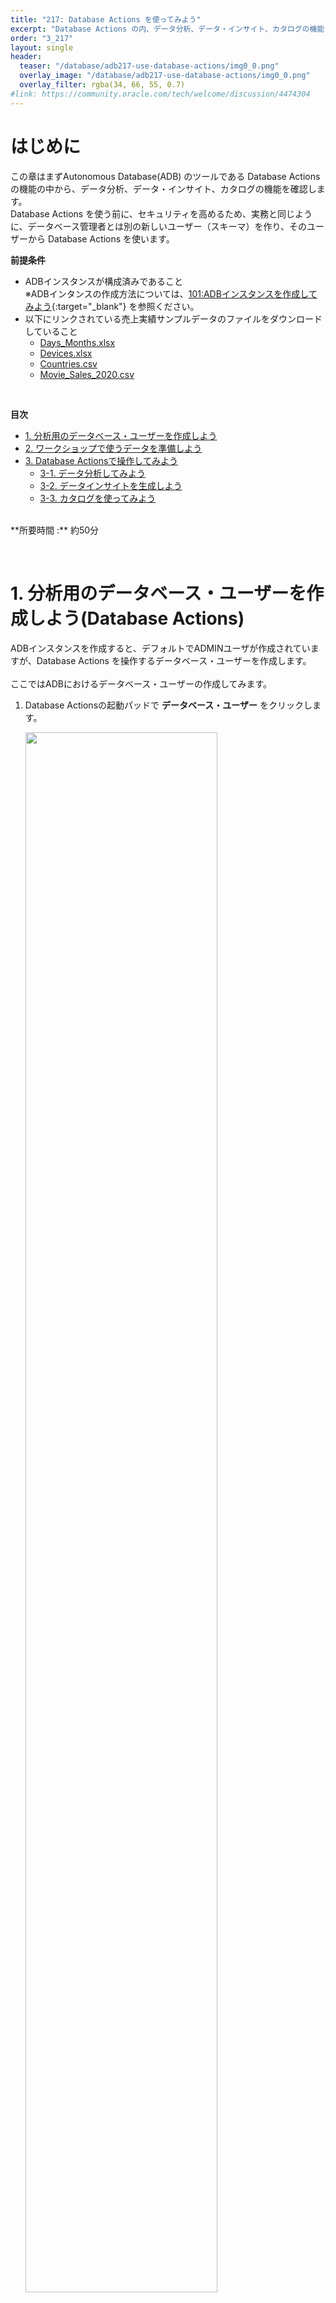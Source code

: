 ```yaml
---
title: "217: Database Actions を使ってみよう"
excerpt: "Database Actions の内、データ分析、データ・インサイト、カタログの機能を確認します。"
order: "3_217"
layout: single
header:
  teaser: "/database/adb217-use-database-actions/img0_0.png"
  overlay_image: "/database/adb217-use-database-actions/img0_0.png"
  overlay_filter: rgba(34, 66, 55, 0.7)
#link: https://community.oracle.com/tech/welcome/discussion/4474304
---
```


<a id="anchor0"></a>

# はじめに

この章はまずAutonomous Database(ADB) のツールである Database Actions の機能の中から、データ分析、データ・インサイト、カタログの機能を確認します。  
Database Actions を使う前に、セキュリティを高めるため、実務と同じように、データベース管理者とは別の新しいユーザー（スキーマ）を作り、そのユーザーから Database Actions を使います。

**前提条件**
+ ADBインスタンスが構成済みであること
    <br>※ADBインタンスの作成方法については、[101:ADBインスタンスを作成してみよう](/ocitutorials/database/adb101-provisioning){:target="_blank"} を参照ください。  
+ 以下にリンクされている売上実績サンプルデータのファイルをダウンロードしていること
	+ [Days_Months.xlsx](https://objectstorage.us-phoenix-1.oraclecloud.com/n/dwcsprod/b/MovieStream-QTEAM-Download/o/Days_Months.xlsx)
   	+ [Devices.xlsx](https://objectstorage.us-phoenix-1.oraclecloud.com/n/dwcsprod/b/MovieStream-QTEAM-Download/o/Devices.xlsx)
   	+ [Countries.csv](https://objectstorage.us-phoenix-1.oraclecloud.com/n/dwcsprod/b/MovieStream-QTEAM-Download/o/Countries.csv)
    + [Movie_Sales_2020.csv](https://objectstorage.ap-tokyo-1.oraclecloud.com/n/dwcsprod/b/MovieStream/o/Movie_Sales_2020.csv)    
<br>

**目次**

- [1. 分析用のデータベース・ユーザーを作成しよう](#anchor1)
- [2. ワークショップで使うデータを準備しよう](#anchor2)
- [3. Database Actionsで操作してみよう](#anchor3)
    - [3-1. データ分析してみよう ](#anchor3-1)
    - [3-2. データインサイトを生成しよう](#anchor3-2)
    - [3-3. カタログを使ってみよう](#anchor3-3)

<br>
**所要時間 :** 約50分

<a id="anchor1"></a>
<br>

# 1. 分析用のデータベース・ユーザーを作成しよう(Database Actions)

ADBインスタンスを作成すると、デフォルトでADMINユーザが作成されていますが、Database Actions を操作するデータベース・ユーザーを作成します。  
<br>ここではADBにおけるデータベース・ユーザーの作成してみます。

1. Database Actionsの起動パッドで **データベース・ユーザー** をクリックします。

    <img src="img1_1.png" width="80%">

2. データベース・ユーザーの管理画面で、**ユーザーの作成**をクリックします。

    <img src="img1_2.png" width="80%">

3. ユーザーの作成にて、次のようにユーザー情報を入力し、**ユーザーの作成** をクリックします。

    <table>
       <tr>
       <td>ユーザー名</td>
       <td>QTEAM</td>
       </tr>
       <tr>
       <td>パスワード</td>
       <td>Welcome12345#</td>
       </tr>
       <tr>
       <td>パスワードの確認</td>
       <td>Welcome12345#</td>
       </tr>
       <tr>
       <td>Webアクセス</td>
       <td>ON</td>
       </tr>
       <tr>
       <td>Webアクセス拡張機能</td>
       </tr>
       <tr>
       <td>承認が必要</td>
       <td>ON</td>
       </tr>
       <tr>
       <td>REST別名</td>
       <td>qteam（デフォルト）</td>
       </tr>
       <tr>
       <td>表領域の割当制限 DATA</td>
       <td>UNLIMITED</td>
       </tr>
       <tr>
       <td>付与されたロール</td>
       </tr>
       <tr>
       <td>DWROLE</td>
       <td>付与済　ON　デフォルトON</td>
       </tr>
    </table>
    その他はデフォルト

    <img src="img1_3.png" width="80%">
    <br>
    <img src="img1_3_2.png" width="80%">

4. QTEAM ユーザーが作成されたことを確認したら、QTEAM ユーザーカードの右下にある **新しいタブで開く** アイコンをクリックして、QTEAM ユーザーでログインしし直します。

    <img src="img1_4.png" width="80%">

<br>

<a id="anchor2"></a>

<br>

# 2. ワークショップで使うデータを準備しよう
サンプルデータとして、架空の動画配信サービスの売上実績を使います。

1. このワークショップで使うために、上記にある事前準備で用意した４つのファイルを、データを新しい **データベース・ユーザー(QTEAM)** でロードします。
    <br>※ファイルをロードする詳しい手順は、[102: ADBにデータをロードしよう](/ocitutorials/database/adb102-dataload/#anchor1){:target="_blank"} をご参照ください。

    <img src="img2_1.png" width="80%">

    > **注意** 
	> 
	> ロードするファイルは４つですが、Days_Months.xlsxファイルは、DaysとMonthsのシートがあり、どちらもロードするので、合計５テーブル作成します。

2.  SQLを使用してデータセットに必要な修正します。**SQL** をクリック。

	<img src="img2_2.png" width="80%">

    【データの修正について】

    * データ件数が多いので、第2四半期のみのデータにします。          
    * DAY列の値に大文字と大文字が混在しているので、文字列を整理します。
    <br>

3. 以下のSQLをワークシートに貼り付けて、**スクリプトの実行** アイコンをクリックします。  

	```sql 
	create table MOVIE_SALES_2020Q2 as
    select COUNTRY
    , initcap(DAY) as DAY -- Use title case for days
    , MONTH
    , GENRE
    , CUSTOMER_SEGMENT
    , DEVICE
    , SALES
    , PURCHASES
    FROM MOVIE_SALES_2020
    where month in ('April','May','June'); -- only want data from Q2
    exec dbms_stats.gather_table_stats(user, 'MOVIE_SALES_2020Q2');; 
	```  

	結果が表示されます。  

	<img src="img2_3.png" width="80%">

4. 左上の **Database Actions** をクリックして、起動パッドに戻ります。  

	<img src="img2_4.png" width="80%">

<br>

<a id="anchor3"></a>

<br>

# 3. Database Actionsで操作してみよう
それでは、架空の動画配信サービスの売上実績データを使って、データ分析、データ・インサイト、カタログを操作してみよう！

<a id="anchor3-1"></a>

## 3-1.データ分析してみよう 
  データ分析ツールによって、ディメンション、階層、メジャーを指定することで、データに高度なモデルを簡単に構築できます。さらに、ピボットテーブルやグラフなどの視覚的なツールを使用してデータを簡単に分析するためのツールを提供します。

1. Database Actionsの起動パッドで **データ分析** をクリックします。

    <img src="img3_1_1.png" width="80%">

2. 分析ビューの作成画面で、**作成** をクリックします。

    <img src="img3_1_2.png" width="80%">

3. 分析ビューの作成画面で、ファクト表で、**MOVIE_SALES_2020Q2** を選択し、**階層およびメジャーの作成** をクリックします。すると、階層およびメジャーの生成が始まります。

    <img src="img3_1_3.png" width="80%">

4. 階層およびメジャーの生成の４ステップが完了したら、**閉じる** をクリックします。 

    <img src="img3_1_4.png" width="80%">

5. 分析ビューの作成画面で、画面左側のパネルから **データソース** を選択します。すると、先程、SQLで作成したテーブルMOVIE_SALES_2020Q2のスタースキーマが表示されました。MOVIE_SALES_2020Q2の周りにある４つの表（DAYS,MONTHS,COUNTRIES,DEVICS）の右上にある **︙** をクリックして、展開します。これで、MOVIE_SALES_2020Q2表の元データを知ることができました。この機能は既存テーブルの元データを知る手掛かりになります。

    <img src="img3_1_5.png" width="80%">

6. 画面左側の階層リストで、**COUNTRIES** 階層をクリックします。階層名を別名に変えることができます。階層名を **GEOGRAPHY** と入力し変更します。

    <img src="img3_1_6.png" width="80%">

7. 画面左側の階層リストで、**DAYS** 階層をクリックします。階層名を **DAY** と入力し変更します。また、DAY階層を開き、DAYのソート基準を **DAY_NUM_USA** に変更し、曜日順にします。

    <img src="img3_1_7.png" width="80%">
    <br>
    <img src="img3_1_7_2.png" width="80%">

8. 画面左側の階層リストで、**MONTHS** 階層をクリックします。階層名を **MONTH** と入力し変更します。また、MONTH階層を開き、MONTHのソート基準を **MONTH_NUM** に変更し、月順にします。

    <img src="img3_1_8.png" width="80%">
    <br>
    <img src="img3_1_8_2.png" width="80%">

9. 画面左側の階層リストで、**メジャー** 階層を開き、**SALES** をクリックします。SALESの式は、**SUM** と合計の集計となっていることを確認します。平均やカウントなどの集計方法も可能です。分析ビューの作成の設定が完了したら、画面右下の **作成** をクリックします。

    <img src="img3_1_9.png" width="80%">

10. 分析ビューの生成ダイアログで、**はい** をクリックします。

    <img src="img3_1_10.png" width="80%">

11. 分析ビューが作成されると、次のような画面になります。エラーが表示されていないこと確認します。

    <img src="img3_1_11.png" width="80%">

12. **分析タブ** をクリックしたら、データの要約が表示されます。この画面でデータの概要を知ることができます。

    <img src="img3_1_12.png" width="80%">

    > **Note** 
	> 
	> 画面の右側にある関連するインサイトが表示されていない場合、しばらく待つと表示されます。

13. 棒グラフアイコンをクリックしたら、チャートを棒グラフにすることができます。

    <img src="img3_1_13.png" width="80%">

14. 右側のSALESメジャーに関連する洞察も表示できます。 右側の Drama の棒グラフをダブルクリックすると、グラフを大きくして表示します。

    <img src="img3_1_14.png" width="80%">

15. 分析ビューの **データ分析** をクリックして、分析ツールに戻ります。

    <img src="img3_1_15.png" width="80%">

16. ピボットテーブルビューをクリックします。

    <img src="img3_1_16.png" width="80%">

17. 階層のレベルを次のように、ドラッグ＆ドロップで変更します。

    * **CUSTOMER_SEGMENT** を列に移動します。        
    * 左側の[DEVICES]階層を展開し、**FORM_FACTOR** を行に移動します。
    * 値の **SALES** の文字のすぐ右にある✗をクリックし、SALESを削除します。
    * 左側の[Measures]階層を展開し、 **PURCHASES** を値に移動します。
    * PURCHASESのフォーマットのダイアログボックスが表示されるのでデフォルト設定のまま保存をクリックします。

    <img src="img3_1_17.png" width="80%">

18. 変更した階層に従ったデータが表示されました。このようにして、簡単に行列項目を変更できます。

    <img src="img3_1_18.png" width="80%">

19. 検索できるフィルタを追加します。

    * 左側の[MONTHS]階層を展開し、**MONTH** をフィルタに移動します。
    * MONTHのダイアログボックスで、**April** をクリックし、右の選択項目に追加します。
    * フィルタポップアップメニューの「X」アイコンをクリックします。

    <img src="img3_1_19.png" width="80%">

20. ４月のみのデータが表示されました。このように、検索条件も簡単に設定できます。

    <img src="img3_1_20.png" width="80%">

21. これで、MOVIE_SALES_2020Q2の分析ビューができました。これは、階層、メジャー（集計式を含む）を特徴とし、データを分析するプレビュー機能を提供します。それでは、画面左上の **Database Actions** をクリックして、Database Actions 起動パッドに戻ります。

    <img src="img3_1_21.png" width="80%">

<br>

<a id="anchor3-2"></a>

## 3-2. データ・インサイトを生成しよう

データ・インサイトを使うと、ビジネスモデルのデータを精査し、データセット内の隠れたパターン、異常、および外れ値を探すことができます。データ探索には、回帰分析の他、OracleDatabaseに組み込まれている多くの分析機能を採用しています。  

1. Database Actionsの起動パッドで **データ分析** をクリックします。

   <img src="img3_2_1.png" width="80%">

2. インサイトの検索画面で、次のとおり設定し、インサイトを検索します。

    * スキーマを **QTEAM** に選択します。
    * 分析ビュー/表を **MOVIE_SALES_2020Q2** に選択します。
    * 列を **PURCHASES** に選択します。
    * 検索ボタンをクリックします。

    <img src="img3_2_2.png" width="80%">

3. インサイトの検索が始まります。データ・インサイトはデータを精査し、データセット内の隠れたパターン、異常、および外れ値を探します。これらは、OracleDatabaseに組み込まれている多くの分析機能を使います。よく使われる機能は、回帰分析です。非常に多くのクエリを実行しているため、このプロセスが終わるまで、数分かかることがあります。実行状態は、画面の左上にあるプログレスバーで確認できます。処理中は、さまざまなインサイトが画面に表示されるため、画面が自動的に更新されます。

    <img src="img3_2_3.png" width="80%">

    > **Note** 
	> 
	> **自動更新の無効化** をクリックすると、自動更新を止めることができます。自動更新の有効/無効は、切り替えることができます。画面の右側にある関連するインサイトが表示されていない場合、しばらく待つと表示されます。

4. 検索が完了したら、データセットで異常であると判断されたデータパターン上位20の洞察のそれぞれの棒グラフ（ゲージ）を含むダッシュボードが表示されます。

    <img src="img3_2_4.png" width="80%">

    > **Note** 
	> 
	> データ・インサイトの検索は、CPUを集中的に使用するので、プロセスを完了する時間は、Autonomous Database のOCPU数に一部依存します。OCPU数が少ないと、検索に10分以上かかる場合があります。Autonomous Database にて、より多くのOCPU数で、できれば、自動スケールを有効にして検索を実行すると、データ・インサイトの検索を完了するまでの時間を大幅に短縮できます。

5. 画面下にスクロールし、「June」（6月）の棒グラフなど、これらのいずれかをクリックします。すると、次のように、このインサイトの詳細ビューにドリルダウンします。

    <img src="img3_2_5.png" width="80%">

    このグラフは、6月のさまざまな映画ジャンルの実際の購入（青いバー）と予想される購入（緑の線）を示しています。3つのセグメントには太字の黒い境界線があります。これらは最も予想と異なる値を示しており、次のことを示唆しています。

    * コメディとロマンスは、予想よりも高く購入されている。
    * 空想科学(Sci-Fi)の購入額は、予想より低い。<br>


6. 強調表示されたバーの実際の値と期待値が表示されます（このスクリーンショットのロマンス）。これの仮説としては、「四半期の他の月（4月と5月）と比較して、6月のSF映画の消費量は予想よりも少なく、コメディーとロマンスの消費量は予想よりも多かった」です。 
<br>
これは、データからは一見、わかりにくいものですが、確かに非常に実用的な洞察です。

7. 画面の左上にある **戻る** ボタンをクリックして、 データ・インサイト ダッシュボードに戻ります。
    
    <img src="img3_2_7.png" width="80%">

8. 時間の節約のために、すでに実行されたインサイトを取得もできます。 

    * データ・インサイト ダッシュボード画面の右上の三本線をクリックすると、最近の検索のリストが表示されます。
    * 表示されるリストから適切な検索を選択します。（この例では1つだけです。）この検索のデータを取得できます。

    <img src="img3_2_8.png" width="80%">
    <br>
    <img src="img3_2_8_2.png" width="80%">

9. データ・インサイトまとめ<br>
これまでは、データアナリストは手動でデータセットを調べ、データ内の隠れたパターンや外れ値を探していました。しかしAutonomous Databaseでは、同じ操作を自動で実行するデータ・インサイトを利用できます。これによって、データの理解が進むようになります。それでは、画面左上の **Database Actions** をクリックして、Database Actions 起動パッドに戻ります。

<br>

<a id="anchor3-3"></a>

## 3-3. カタログを使ってみよう

このツールは、テーブル、ビュー、ビジネスモデルなど、システム内のすべてのエンティティの系統分析（データ元の調査）と影響分析（データの関連先）の両方を明示します。

1. Database Actionsの起動パッドで **カタログ** をクリックします。

    <img src="img3_3_1.png" width="80%">

2. エンティティを確認します。カタログ画面の右の候補から、**QTEAMが所有している表** をクリックします。

    <img src="img3_3_2.png" width="80%">

3. このようなページが表示され、画面左上に **自分のオブジェクト** かつ **type:TABLE** となっており、QTEAMが所有している表を確認できます。

    <img src="img3_3_3.png" width="80%">

4. 右上に３つ、横に並ぶアイコンのうち、現在は左の **カードビュー** が選択されていますが、真ん中の **グリッドビュー** をクリックすると、グリッドビューを表示します。

    <img src="img3_3_4.png" width="80%">

5. 右上にアイコンのうち、右の **リストビュー** をクリックすると、リストビューを表示します。

    <img src="img3_3_5.png" width="80%">

6. さまざまな場面によって、どの表示がよいか分かれますが、今回は、右上のアイコンのうち、左の **カードビュー** をクリックし、カードビューを表示します。

    <img src="img3_3_6.png" width="80%">

7. カタログには検索機能があります。上部にある検索バーをクリックし、**type:TABLE** の文字列に続いて、区切り文字の半角スペースと、映画の売上を検索できるように **movie sales** と入力して、**検索の実行** をクリックして、検索すると、検索条件に一致するエンティティが表示されます。

    <img src="img3_3_7.png" width="80%">

8. 次のように検索フィルターを変更し検索します。すると、データ分析するとき作成した分析ビューも表示されます。

    * ガイド機能を使うために、一旦、**movie sales** の文字を削除します。
    * type:TABLE に続いて、区切り文字の半角スペースに続き、**or** と入力します。
    * 検索フィルターの下のガイドから、「Entity Type」の下の「…」をクリックして、**ANALYTIC_VIEW** を選択します。
    * 再度、文字列の最後に、区切り文字の半角スペースと **movie sales** と入力します。
    * **検索の実行** をクリックして、検索します。

    <img src="img3_3_8.png" width="80%">
    <br>
    <img src="img3_3_8_2.png" width="80%">

    > **注意** 
	> 
	> ブラウザによっては、ガイド機能の単語が日本語に翻訳されて、入力される場合があります。そのときは、英語に入力し直します。例）タイプ → type

9. 検索フィルターで、**movie sales** の文字を削除し検索します。すると、次のように、７つのエンティティが表示されます。

    <img src="img3_3_9.png" width="80%">

10. データのデータ元または系統を確認します。DEVICESテーブルのカードの右上にある **︙** をクリックし、**詳細の表示** をクリックします。

    <img src="img3_3_10.png" width="80%">

11. DEVICESテーブルの情報の左のメニューで、**系統** をクリックします。

    <img src="img3_3_11.png" width="80%">

12. 画面右側にある各カードの右側にある **︙** をクリックし、**展開** をクリックします。DEVICESのデータソース情報を知ることができます。画面の特定の領域にマウスポインタを合わせると、さらに多くの情報が表示されます。必要に応じてさまざまなカードを展開することで、さまざまなレベルの情報にアクセスできます。

    <img src="img3_3_12.png" width="80%">

13. 画面の右下にある **閉じる** ボタンをクリックして（またはキーボードの[ Esc ]ボタンをクリックして）、メインのカタログビューに戻ります。 

    <img src="img3_3_13.png" width="80%">

14. **MOVIE_SALES_2020Q2** テーブルの影響分析を確認します。影響分析とは、特定のエンティティに依存している他のエンティティを示します。系統の逆と考えることができます。**MOVIE_SALES_2020Q2** テーブルのカードの右上にある **︙** をクリックし、**詳細の表示** をクリックします。

    <img src="img3_3_14.png" width="80%">

15. MOVIE_SALES_2020Q2　テーブルの情報の左のメニューから、**影響** をクリックします。

    <img src="img3_3_15.png" width="80%">

16. 画面右側にある各カードの右側にある **︙** をクリックし、**展開** をクリックします。このテーブルは、いくつかの属性ディメンションを含む分析ビューとして実装されました。これに対して、データ・インサイトを実行した結果、多数のクエリを実行したことがわかります。

    <img src="img3_3_16.png" width="80%">

17. **REQUEST_INSIGHT_1** （画面の右側）を展開すると、データ・インサイトの一部として実行された、さらに多くのクエリの一部が表示されます。このテーブルがどれだけのクエリに使われたか（影響しているか）を確認することができました。

    <img src="img3_3_17.png" width="80%">

18. データ・カタログでは、次の機能を確認しました。

    * カードビュー、グリッドビュー、リストビューでエンティティを表示する方法
    * エンティティの検索機能の使い方
    * エンティティの系統分析
    * エンティティの影響分析

<br>
以上で、この章は終了です。  
次の章にお進みください。

<br>
[ページトップへ戻る](#anchor0)



